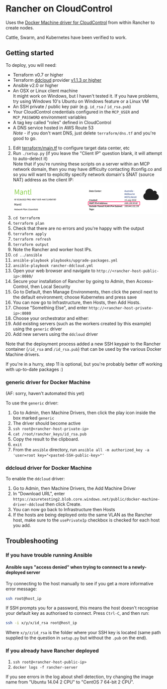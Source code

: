 # Rancher on CloudControl

Uses the [Docker Machine driver for CloudControl](https://github.com/DimensionDataResearch/docker-machine-driver-ddcloud) from within Rancher to create nodes.

Cattle, Swarm, and Kubernetes have been verified to work.

## Getting started

To deploy, you will need:

* Terraform v0.7 or higher
* Terraform [ddcloud](https://github.com/DimensionDataResearch/dd-cloud-compute-terraform) provider [v1.1.3 or higher](https://github.com/DimensionDataResearch/dd-cloud-compute-terraform/releases/)
* Ansible v2.0 or higher
* An OSX or Linux client machine  
It might work on Windows, but I haven't tested it. If you have problems, try using Windows 10's Ubuntu on Windows feature or a Linux VM
* An SSH private / public key pair (e.g. `id_rsa` / `id_rsa.pub`)
* Your CloudControl credentials configured in the `MCP_USER` and `MCP_PASSWORD` environment variables
* A tag key called "roles" defined in CloudControl
* A DNS service hosted in AWS Route 53   
*Note* - if you don't want DNS, just delete `terraform/dns.tf` and you're good to go. 

1. Edit [terraform/main.tf](terraform/main.tf) to configure target data center, etc
2. Run `./setup.py` (if you leave the "Client IP" question blank, it will attempt to auto-detect it)  
Note that if you're running these scripts on a server within an MCP network domain, then you may have difficulty contacting ifconfig.co and so you will want to explicitly specify network domain's SNAT (source NAT) address as the client IP:  
![S/NAT IP](docs/images/SNAT.png)
3. `cd terraform`
4. `terraform plan`
5. Check that there are no errors and you're happy with the output
6. `terraform apply`
7. `terraform refresh`
8. `terraform output`
9. Note the Rancher and worker host IPs.
10. `cd ../ansible`
11. `ansible-playbook playbooks/upgrade-packages.yml`
12. `ansible-playbook rancher-ddcloud.yml`
13. Open your web browser and navigate to `http://<rancher-host-public-ip>:8080/`
14. Secure your installation of Rancher by going to Admin, then Access-Control, then Local Security
15. Go to Default, then Manage Environments, then click the pencil next to the default environment; choose Kubernetes and press save
15. You can now go to Infrastructure, then Hosts, then Add Hosts.
16. Choose "Something Else", and enter `http://<rancher-host-private-ip>:8080`
17. Choose your orchestrator and either:
  1. Add existing servers (such as the workers created by this example) using the `generic` driver
  2. Add new servers using the `ddcloud` driver

Note that the deployment process added a new SSH keypair to the Rancher container (`/id_rsa` and `/id_rsa.pub`) that can be used by the various Docker Machine drivers.

If you're in a hurry, step 11 is optional, but you're probably better off working with up-to-date packages :)

### generic driver for Docker Machine

(AF: sorry, haven't automated this yet)

To use the `generic` driver:

1. Go to Admin, then Machine Drivers, then click the play icon inside the box marked `generic`
2. The driver should become active
3. `ssh root@<rancher-host-private-ip>`
4. `cat /root/rancher_keys/id_rsa.pub`
5. Copy the result to the clipboard.
6. `exit`
7. From the `ansible` directory, run `ansible all -m authorized_key -a 'user=root key="<pasted-SSH-public-key>"'`

### ddcloud driver for Docker Machine

To enable the `ddcloud` driver:

1. Go to Admin, then Machine Drivers, the Add Machine Driver
2. In "Download URL", enter `https://azuretesting2.blob.core.windows.net/public/docker-machine-driver-ddcloud` then click Create.
3. You can now go back to Infrastructure then Hosts
4. If the hosts are being deployed onto the same VLAN as the Rancher host, make sure to the `usePrivateIp` checkbox is checked for each host you add.

## Troubleshooting

### If you have trouble running Ansible

#### Ansible says "access denied" when trying to connnect to a newly-deployed server

Try connecting to the host manually to see if you get a more informative error message:

```bash
ssh root@host_ip
```

If SSH prompts you for a password, this means the host doesn't recognise your default key as authorised to connect.
Press `Ctrl-C`, and then run:

```bash
ssh -i x/y/x/id_rsa root@host_ip
```

Where `x/y/z/id_rsa` is the folder where your SSH key is located (same path supplied to the question in `setup.py` but without the `.pub` on the end).

### If you already have Rancher deployed

1. `ssh root@<rancher-host-public-ip>`
2. `docker logs -f rancher-server`

If you see errors in the log about shell detection, try changing the image name from "Ubuntu 14.04 2 CPU" to "CentOS 7 64-bit 2 CPU".
